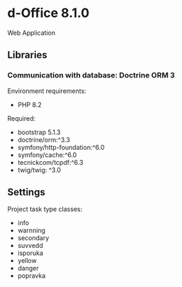 # d-Office 8.1.0

Web Application

## Libraries

### Communication with database: Doctrine ORM 3

Environment requirements:
* PHP 8.2

Required:
* bootstrap 5.1.3
* doctrine/orm:^3.3
* symfony/http-foundation:^6.0
* symfony/cache:^6.0
* tecnickcom/tcpdf:^6.3
* twig/twig: ^3.0

## Settings

Project task type classes:
* info
* warnning
* secondary
* suvvedd
* isporuka
* yellow
* danger
* popravka
